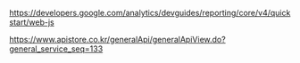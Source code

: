 https://developers.google.com/analytics/devguides/reporting/core/v4/quickstart/web-js

https://www.apistore.co.kr/generalApi/generalApiView.do?general_service_seq=133